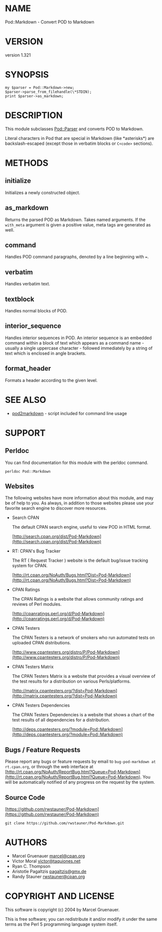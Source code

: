 # NAME

Pod::Markdown - Convert POD to Markdown

# VERSION

version 1.321

# SYNOPSIS

    my $parser = Pod::Markdown->new;
    $parser->parse_from_filehandle(\*STDIN);
    print $parser->as_markdown;

# DESCRIPTION

This module subclasses [Pod::Parser](http://search.cpan.org/perldoc?Pod::Parser) and converts POD to Markdown.

Literal characters in Pod that are special in Markdown
(like \*asterisks\*) are backslash-escaped
(except those in verbatim blocks or `C<code>` sections).

# METHODS

## initialize

Initializes a newly constructed object.

## as\_markdown

Returns the parsed POD as Markdown. Takes named arguments. If the `with_meta`
argument is given a positive value, meta tags are generated as well.

## command

Handles POD command paragraphs, denoted by a line beginning with `=`.

## verbatim

Handles verbatim text.

## textblock

Handles normal blocks of POD.

## interior\_sequence

Handles interior sequences in POD. An interior sequence is an embedded command
within a block of text which appears as a command name - usually a single
uppercase character - followed immediately by a string of text which is
enclosed in angle brackets.

## format\_header

Formats a header according to the given level.

# SEE ALSO

- [pod2markdown](http://search.cpan.org/perldoc?pod2markdown) - script included for command line usage

# SUPPORT

## Perldoc

You can find documentation for this module with the perldoc command.

    perldoc Pod::Markdown

## Websites

The following websites have more information about this module, and may be of help to you. As always,
in addition to those websites please use your favorite search engine to discover more resources.

- Search CPAN

    The default CPAN search engine, useful to view POD in HTML format.

    [http://search.cpan.org/dist/Pod-Markdown](http://search.cpan.org/dist/Pod-Markdown)

- RT: CPAN's Bug Tracker

    The RT ( Request Tracker ) website is the default bug/issue tracking system for CPAN.

    [http://rt.cpan.org/NoAuth/Bugs.html?Dist=Pod-Markdown](http://rt.cpan.org/NoAuth/Bugs.html?Dist=Pod-Markdown)

- CPAN Ratings

    The CPAN Ratings is a website that allows community ratings and reviews of Perl modules.

    [http://cpanratings.perl.org/d/Pod-Markdown](http://cpanratings.perl.org/d/Pod-Markdown)

- CPAN Testers

    The CPAN Testers is a network of smokers who run automated tests on uploaded CPAN distributions.

    [http://www.cpantesters.org/distro/P/Pod-Markdown](http://www.cpantesters.org/distro/P/Pod-Markdown)

- CPAN Testers Matrix

    The CPAN Testers Matrix is a website that provides a visual overview of the test results for a distribution on various Perls/platforms.

    [http://matrix.cpantesters.org/?dist=Pod-Markdown](http://matrix.cpantesters.org/?dist=Pod-Markdown)

- CPAN Testers Dependencies

    The CPAN Testers Dependencies is a website that shows a chart of the test results of all dependencies for a distribution.

    [http://deps.cpantesters.org/?module=Pod::Markdown](http://deps.cpantesters.org/?module=Pod::Markdown)

## Bugs / Feature Requests

Please report any bugs or feature requests by email to `bug-pod-markdown at rt.cpan.org`, or through
the web interface at [http://rt.cpan.org/NoAuth/ReportBug.html?Queue=Pod-Markdown](http://rt.cpan.org/NoAuth/ReportBug.html?Queue=Pod-Markdown). You will be automatically notified of any
progress on the request by the system.

## Source Code



[https://github.com/rwstauner/Pod-Markdown](https://github.com/rwstauner/Pod-Markdown)

    git clone https://github.com/rwstauner/Pod-Markdown.git

# AUTHORS

- Marcel Gruenauer <marcel@cpan.org>
- Victor Moral <victor@taquiones.net>
- Ryan C. Thompson <rct at thompsonclan d0t org>
- Aristotle Pagaltzis <pagaltzis@gmx.de>
- Randy Stauner <rwstauner@cpan.org>

# COPYRIGHT AND LICENSE

This software is copyright (c) 2004 by Marcel Gruenauer.

This is free software; you can redistribute it and/or modify it under
the same terms as the Perl 5 programming language system itself.
